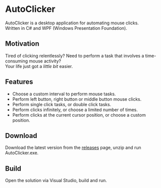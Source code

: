 # AutoClicker

AutoClicker is a desktop application for automating mouse clicks.
<br>Written in C# and WPF (Windows Presentation Foundation).

## Motivation

Tired of clicking relentlessly? Need to perform a task that involves a time-consuming mouse activity?
<br>Your life just got a _little bit_ easier.


## Features
* Choose a custom interval to perform mouse tasks.
* Perform left button, right button or middle button mouse clicks.
* Perform single click tasks, or double click tasks.
* Perform clicks infinitely, or choose a limited number of times.
* Perform clicks at the current cursor position, or choose a custom position. 

## Download ##
Download the latest version from the [releases](https://github.com/oriash93/AutoClicker/releases) page, unzip and run AutoClicker.exe.

## Build ##
Open the solution via Visual Studio, build and run.

